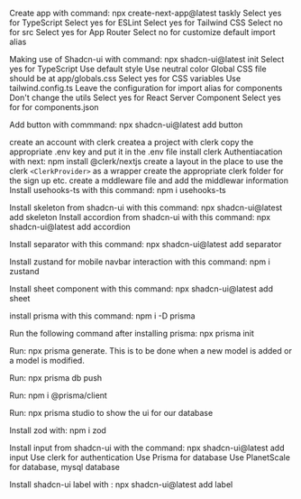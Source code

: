 Create app with command: npx create-next-app@latest taskly
Select yes for TypeScript
Select yes for ESLint
Select yes for Tailwind CSS
Select no for src
Select yes for App Router
Select no for customize default import alias 

Making use of Shadcn-ui with command: npx shadcn-ui@latest init
Select yes for TypeScript
Use default style 
Use neutral color
Global CSS file should be at app/globals.css
Select yes for CSS variables
Use tailwind.config.ts
Leave the configuration for import alias for components
Don't change the utils
Select yes for React Server Component
Select yes for for components.json

Add button with commmand: npx shadcn-ui@latest add button

create an account with clerk 
createa a project with clerk
copy the appropriate .env key and put it in the .env file
install clerk
Authentiacation with next: npm install @clerk/nextjs
create a layout in the place to use the clerk `<ClerkProvider>` as a wrapper create the appropriate clerk folder for the sign up etc.
create a mddleware file and add the middlewar information
Install usehooks-ts with this command: npm i usehooks-ts

Install skeleton from shadcn-ui with this command: npx shadcn-ui@latest add skeleton
Install accordion from shadcn-ui with this command: npx shadcn-ui@latest add accordion

Install separator with this command: npx shadcn-ui@latest add separator

Install zustand for mobile navbar interaction with this command: npm i zustand

Install sheet component with this command: npx shadcn-ui@latest add sheet

install prisma with this command: npm i -D prisma

Run the following command after installing prisma: npx prisma init

Run: npx prisma generate. This is to be done when a new model is added or a model is modified.

Run: npx prisma db push

Run: npm i @prisma/client

Run: npx prisma studio to show the ui for our database

Install zod with: npm i zod

Install input from shadcn-ui with the command: npx shadcn-ui@latest add input
Use clerk for authentication
Use Prisma for database 
Use PlanetScale for database, mysql database

Install shadcn-ui label with : npx shadcn-ui@latest add label